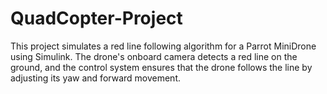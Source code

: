 # QuadCopter-Project
This project simulates a red line following algorithm for a Parrot MiniDrone using Simulink. The drone's onboard camera detects a red line on the ground, and the control system ensures that the drone follows the line by adjusting its yaw and forward movement.

